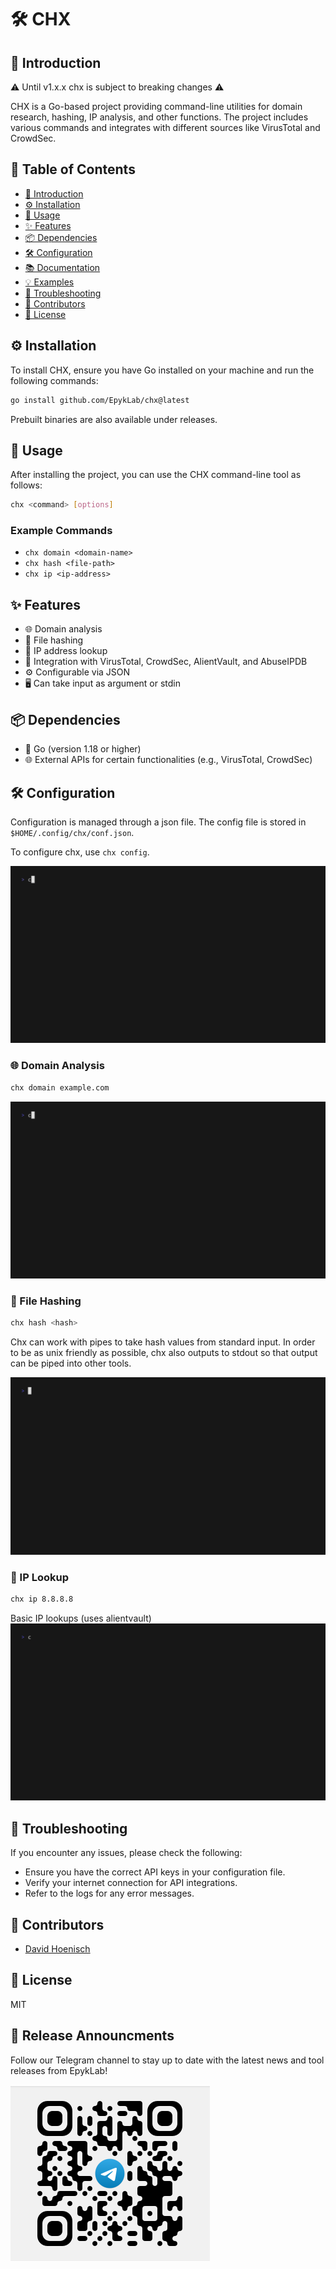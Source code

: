 # 🛠️ CHX

## 📘 Introduction

⚠️  Until v1.x.x chx is subject to breaking changes ⚠️


CHX is a Go-based project providing command-line utilities for domain research, hashing, IP analysis, and other functions. The project includes various commands and integrates with different sources like VirusTotal and CrowdSec.

## 📑 Table of Contents

- [📘 Introduction](#📘-introduction)
- [⚙️ Installation](#⚙️-installation)
- [📝 Usage](#📝-usage)
- [✨ Features](#✨-features)
- [📦 Dependencies](#📦-dependencies)
- [🛠️ Configuration](#🛠️-configuration)
- [📚 Documentation](#📚-documentation)
- [💡 Examples](#💡-examples)
- [🔧 Troubleshooting](#🔧-troubleshooting)
- [👥 Contributors](#👥-contributors)
- [📜 License](#📜-license)

## ⚙️ Installation

To install CHX, ensure you have Go installed on your machine and run the following commands:

```sh
go install github.com/EpykLab/chx@latest
```

Prebuilt binaries are also available under releases.

## 📝 Usage

After installing the project, you can use the CHX command-line tool as follows:

```sh
chx <command> [options]
```

### Example Commands

- `chx domain <domain-name>`
- `chx hash <file-path>`
- `chx ip <ip-address>`

## ✨ Features

- 🌐 Domain analysis
- 🔑 File hashing
- 📡 IP address lookup
- 🔗 Integration with VirusTotal, CrowdSec, AlientVault, and AbuseIPDB
- ⚙️ Configurable via JSON
- 🖥️ Can take input as argument or stdin

## 📦 Dependencies

- 🐹 Go (version 1.18 or higher)
- 🌐 External APIs for certain functionalities (e.g., VirusTotal, CrowdSec)

## 🛠️ Configuration

Configuration is managed through a json file. The config file is stored in `$HOME/.config/chx/conf.json`.

To configure chx, use `chx config`.

![configure chx with json](./assets/config.gif)


### 🌐 Domain Analysis

```sh
chx domain example.com
```

![domain checks](./assets/domain.gif)

### 🔑 File Hashing

```sh
chx hash <hash>
```

Chx can work with pipes to take hash values from standard input. In order to be as unix friendly as 
possible, chx also outputs to stdout so that output can be piped into other tools. 

![using chx with pipes](./assets/useChxWithPipes.gif)

### 📡 IP Lookup

```sh
chx ip 8.8.8.8
```
Basic IP lookups (uses alientvault)
![basic ip checks](./assets/ip.gif)

## 🔧 Troubleshooting

If you encounter any issues, please check the following:

- Ensure you have the correct API keys in your configuration file.
- Verify your internet connection for API integrations.
- Refer to the logs for any error messages.

## 👥 Contributors

- [David Hoenisch](https://github.com/DavidHoenisch)

## 📜 License
MIT

## 📣 Release Announcments
Follow  our Telegram channel to stay up to date with the latest news and tool releases from EpykLab!

![telegram channel QR Code](./assets/telegram.png)
